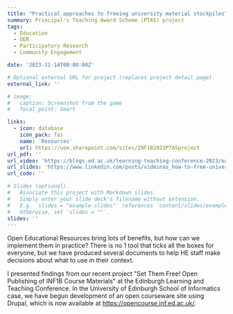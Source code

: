 ```yaml
---
title: "Practical approaches to freeing university material stockpiles"
summary: Principal's Teaching Award Scheme (PTAS) project
tags:
  - Education
  - OER
  - Participatory Research
  - Community Engagement

date: '2023-11-14T00:00:00Z'

# Optional external URL for project (replaces project detail page).
external_link: ''

# image:
#   caption: Screenshot from the game
#   focal_point: Smart

links:
  - icon: database
    icon_pack: fas
    name: 'Resources'
    url: https://uoe.sharepoint.com/sites/INF1B2023PTASproject
url_pdf: ''
url_video: 'https://blogs.ed.ac.uk/learning-teaching-conference-2023/oak-session-3/'
url_slides: 'https://www.linkedin.com/posts/vidminas_how-to-free-university-material-stockpiles-activity-7083035785091772416-gs26?utm_source=share&utm_medium=member_desktop'
url_code: ''

# Slides (optional).
#   Associate this project with Markdown slides.
#   Simply enter your slide deck's filename without extension.
#   E.g. `slides = "example-slides"` references `content/slides/example-slides.md`.
#   Otherwise, set `slides = ""`.
slides: ''
---
```


Open Educational Resources bring lots of benefits, but how can we implement them in practice? There is no 1 tool that ticks all the boxes for everyone, but we have produced several documents to help HE staff make decisions about what to use in their context.

I presented findings from our recent project "Set Them Free! Open Publishing of INF1B Course Materials" at the Edinburgh Learning and Teaching Conference.  In the University of Edinburgh School of Informatics case, we have begun development of an open courseware site using Drupal, which is now available at <https://opencourse.inf.ed.ac.uk/>.